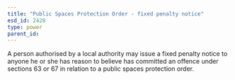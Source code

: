 ```yaml
---
title: "Public Spaces Protection Order - fixed penalty notice"
esd_id: 2428
type: power
parent_id:  
---
```


A person authorised by a local authority may issue a fixed penalty notice to anyone he or she has reason to believe has committed an offence under sections 63 or 67 in relation to a public spaces protection order.

